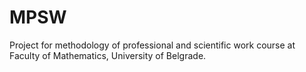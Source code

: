 # MPSW
Project for methodology of professional and scientific work course at Faculty of Mathematics, University of Belgrade.
